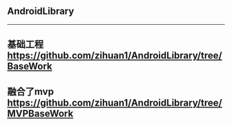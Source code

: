 
AndroidLibrary
 ---

---
基础工程
https://github.com/zihuan1/AndroidLibrary/tree/BaseWork
---
融合了mvp
https://github.com/zihuan1/AndroidLibrary/tree/MVPBaseWork
---

